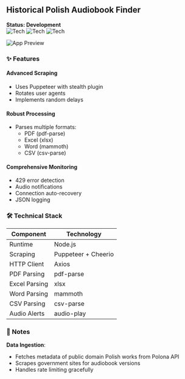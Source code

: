 ## Historical Polish Audiobook Finder  
**Status: Development**  
![Tech](https://img.shields.io/badge/-Node.js-339933) ![Tech](https://img.shields.io/badge/-Puppeteer-40B5A4) ![Tech](https://img.shields.io/badge/-Axios-5A29E4)  

 ![App Preview](https://cdn.glitch.global/79283f6f-ef1e-4285-822b-eaefe68c462e/6.png?v=1751446820582)  

### ✨ Features  

#### Advanced Scraping  
- Uses Puppeteer with stealth plugin  
- Rotates user agents  
- Implements random delays  

#### Robust Processing  
- Parses multiple formats:  
  - PDF (pdf-parse)  
  - Excel (xlsx)  
  - Word (mammoth)  
  - CSV (csv-parse)  

#### Comprehensive Monitoring  
- 429 error detection  
- Audio notifications  
- Connection auto-recovery  
- JSON logging  

### 🛠️ Technical Stack  
| Component         | Technology                          |
|-------------------|-------------------------------------|
| Runtime          | Node.js |
| Scraping        | Puppeteer + Cheerio |
| HTTP Client     | Axios |
| PDF Parsing     | pdf-parse |
| Excel Parsing   | xlsx |
| Word Parsing    | mammoth |
| CSV Parsing     | csv-parse |
| Audio Alerts    | audio-play |

### 📝 Notes  
**Data Ingestion**:  
- Fetches metadata of public domain Polish works from Polona API  
- Scrapes government sites for audiobook versions  
- Handles rate limiting gracefully  
